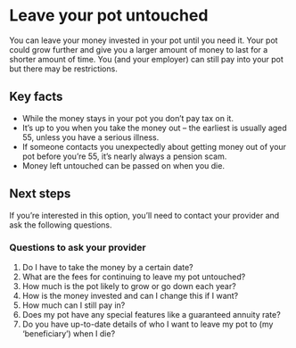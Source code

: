 # Leave your pot untouched

You can leave your money invested in your pot until you need it. Your pot could grow further and give you a larger amount of money to last for a shorter amount of time. You (and your employer) can still pay into your pot but there may be restrictions.

## Key facts

* While the money stays in your pot you don’t pay tax on it.
* It’s up to you when you take the money out – the earliest is usually aged 55, unless you have a serious illness.
* If someone contacts you unexpectedly about getting money out of your pot before you’re 55, it’s nearly always a pension scam.
* Money left untouched can be passed on when you die.

## Next steps

If you’re interested in this option, you’ll need to contact your provider and ask the following questions.

### Questions to ask your provider
1. Do I have to take the money by a certain date?
2. What are the fees for continuing to leave my pot untouched?
3. How much is the pot likely to grow or go down each year?
4. How is the money invested and can I change this if I want?
5. How much can I still pay in?
6. Does my pot have any special features like a guaranteed annuity rate?
7. Do you have up-to-date details of who I want to leave my pot to (my ‘beneficiary’) when I die?
